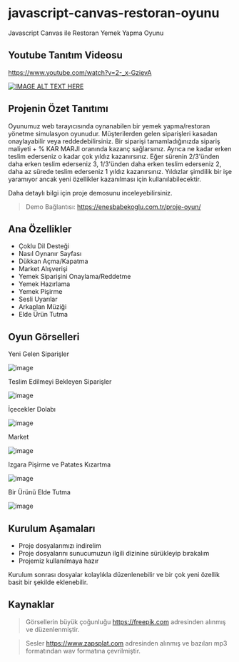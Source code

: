 # javascript-canvas-restoran-oyunu
Javascript Canvas ile Restoran Yemek Yapma Oyunu

## Youtube Tanıtım Videosu
https://www.youtube.com/watch?v=2-_x-GzievA

[![IMAGE ALT TEXT HERE](https://img.youtube.com/vi/2-_x-GzievA/0.jpg)](https://www.youtube.com/watch?v=2-_x-GzievA)

## Projenin Özet Tanıtımı

Oyunumuz web tarayıcısında oynanabilen bir yemek yapma/restoran yönetme simulasyon oyunudur. Müşterilerden gelen siparişleri kasadan onaylayabilir veya reddedebilirsiniz. Bir siparişi tamamladığınızda sipariş maliyeti + % KAR MARJI oranında kazanç sağlarsınız. Ayrıca ne kadar erken teslim ederseniz o kadar çok yıldız kazanırsınız. Eğer sürenin 2/3'ünden daha erken teslim ederseniz 3, 1/3'ünden daha erken teslim ederseniz 2, daha az sürede teslim ederseniz 1 yıldız kazanırsınız. Yıldızlar şimdilik bir işe yaramıyor ancak yeni özellikler kazanılması için kullanılabilecektir.

Daha detaylı bilgi için proje demosunu inceleyebilirsiniz.
>Demo Bağlantısı: https://enesbabekoglu.com.tr/proje-oyun/

## Ana Özellikler
* Çoklu Dil Desteği
* Nasıl Oynanır Sayfası
* Dükkan Açma/Kapatma
* Market Alışverişi
* Yemek Siparişini Onaylama/Reddetme
* Yemek Hazırlama
* Yemek Pişirme
* Sesli Uyarılar
* Arkaplan Müziği
* Elde Ürün Tutma

## Oyun Görselleri

Yeni Gelen Siparişler

![image](https://github.com/enesbabekoglu/Javascript-Canvas-Restoran-Oyunu/assets/92182480/97b27866-0c2a-4395-86b5-de3ff543f7d2)

Teslim Edilmeyi Bekleyen Siparişler

![image](https://github.com/enesbabekoglu/Javascript-Canvas-Restoran-Oyunu/assets/92182480/8722b82b-e16b-4678-9393-a369d57f2e7c)

İçecekler Dolabı

![image](https://github.com/enesbabekoglu/Javascript-Canvas-Restoran-Oyunu/assets/92182480/7bbc3538-bac6-4b51-a8ad-6096b9ff8925)

Market

![image](https://github.com/enesbabekoglu/Javascript-Canvas-Restoran-Oyunu/assets/92182480/3c038dc0-a0f5-498f-af6d-365e04b33b32)

Izgara Pişirme ve Patates Kızartma

![image](https://github.com/enesbabekoglu/Javascript-Canvas-Restoran-Oyunu/assets/92182480/a7fb270e-5d30-4422-b176-743f01329561)

Bir Ürünü Elde Tutma

![image](https://github.com/enesbabekoglu/Javascript-Canvas-Restoran-Oyunu/assets/92182480/5246e820-b32c-4d9f-baae-8a4a505ec0bb)

## Kurulum Aşamaları

- Proje dosyalarımızı indirelim
- Proje dosyalarını sunucumuzun ilgili dizinine sürükleyip bırakalım
- Projemiz kullanılmaya hazır

Kurulum sonrası dosyalar kolaylıkla düzenlenebilir ve bir çok yeni özellik basit bir şekilde eklenebilir.

## Kaynaklar
>Görsellerin büyük çoğunluğu https://freepik.com adresinden alınmış ve düzenlenmiştir.

>Sesler https://www.zapsplat.com adresinden alınmış ve bazıları mp3 formatından wav formatına çevrilmiştir.
